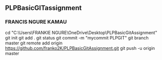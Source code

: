 ## PLPBasicGITassignment
### FRANCIS NGURE KAMAU

cd "C:\Users\FRANKIE NGURE\OneDrive\Desktop\PLPBasicGitAssignment"
git init
git add .
git status
git commit -m "mycommit PLPGIT"
git branch master
git remote add origin https://github.com/franko2K/PLPBasicGitAssignment.git
git push -u origin master
